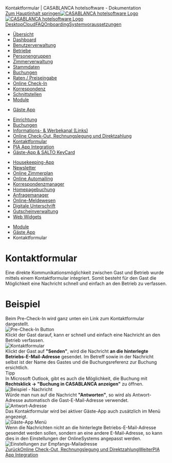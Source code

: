 Kontaktformular | CASABLANCA hotelsoftware - Dokumentation  
[Zum Hauptinhalt springen](https://docs.casablanca.at/cloud/module/guestapp/contact_form/#__docusaurus_skipToContent_fallback)[![CASABLANCA hotelsoftware Logo](https://docs.casablanca.at/img/logo.png) ![CASABLANCA hotelsoftware Logo](https://docs.casablanca.at/img/Casablanca_LOGO_2022_neg.png)](https://docs.casablanca.at/) [Desktop](https://docs.casablanca.at/desktop/desktop/)[Cloud](https://docs.casablanca.at/cloud/cloud_systems/)[FAQ](https://docs.casablanca.at/faq)[Onboarding](https://docs.casablanca.at/onboarding/fiscalization)[Systemvoraussetzungen](https://docs.casablanca.at/system_requirements)  
* [Übersicht](https://docs.casablanca.at/cloud/cloud_systems/)
* [Dashboard](https://docs.casablanca.at/cloud/dashboard/)
* [Benutzerverwaltung](https://docs.casablanca.at/cloud/user_management/)
* [Betriebe](https://docs.casablanca.at/cloud/company/)
* [Personengruppen](https://docs.casablanca.at/cloud/person_groups/)
* [Zimmerverwaltung](https://docs.casablanca.at/cloud/rooms/)
* [Stammdaten](https://docs.casablanca.at/cloud/main_data/)
* [Buchungen](https://docs.casablanca.at/cloud/bookings/)
* [Raten / Preiseingabe](https://docs.casablanca.at/cloud/raten/)
* [Online Check-In](https://docs.casablanca.at/cloud/online_checkin/)
* [Korrespondenz](https://docs.casablanca.at/cloud/online_corr/)
* [Schnittstellen](https://docs.casablanca.at/cloud/interfaces/)
* [Module](https://docs.casablanca.at/cloud/module/)
+ [Gäste App](https://docs.casablanca.at/cloud/module/guestapp/)
- [Einrichtung](https://docs.casablanca.at/cloud/module/guestapp/installation)
- [Buchungen](https://docs.casablanca.at/cloud/module/guestapp/bookings)
- [Informations- & Werbekanal (Links)](https://docs.casablanca.at/cloud/module/guestapp/info)
- [Online Check-Out, Rechnungslegung und Direktzahlung](https://docs.casablanca.at/cloud/module/guestapp/checkout)
- [Kontaktformular](https://docs.casablanca.at/cloud/module/guestapp/contact_form)
- [PIA App Integration](https://docs.casablanca.at/cloud/module/guestapp/pia_app)
- [Gäste-App & SALTO KeyCard](https://docs.casablanca.at/cloud/module/guestapp/salto)
+ [Housekeeping-App](https://docs.casablanca.at/cloud/module/housekeeping/)
+ [Newsletter](https://docs.casablanca.at/cloud/module/newsletter/)
+ [Online Zimmerplan](https://docs.casablanca.at/cloud/module/online_roomplan/)
+ [Online Automailing](https://docs.casablanca.at/cloud/module/automailing/)
+ [Korrespondenzmanager](https://docs.casablanca.at/cloud/module/corr_mgr/)
+ [Homepagebuchung](https://docs.casablanca.at/cloud/module/homepage/)
+ [Anfragemanager](https://docs.casablanca.at/cloud/module/query/)
+ [Online-Meldewesen](https://docs.casablanca.at/cloud/module/register/)
+ [Digitale Unterschrift](https://docs.casablanca.at/cloud/module/signature/)
+ [Gutscheinverwaltung](https://docs.casablanca.at/cloud/module/voucher/)
+ [Web Widgets](https://docs.casablanca.at/cloud/module/widget/)  
* [Module](https://docs.casablanca.at/cloud/module/)
* [Gäste App](https://docs.casablanca.at/cloud/module/guestapp/)
* Kontaktformular

# Kontaktformular  
Eine direkte Kommunikationsmöglichkeit zwischen Gast und Betrieb wurde mittels einem Kontaktformular integriert. Somit besteht für den Gast die Möglichkeit eine Nachricht schnell und einfach an den Betrieb zu verfassen.

# Beispiel  
Beim Pre-Check-In wird ganz unten ein Link zum Kontaktformular dargestellt.  
![Pre-Check-In Button](https://docs.casablanca.at/assets/images/contact_form_precheckin-41d5f1a56cb319d20a42c5eb9aa49790.png "Pre-Check-In Button")  
Klickt der Gast darauf, kann er schnell und einfach eine Nachricht an den Betrieb verfassen.  
![Kontaktformular](https://docs.casablanca.at/assets/images/contact_form-0a626eca65731e9284f3d36cc4bd583e.png "Kontaktformular")  
Klickt der Gast auf **"Senden"**, wird die Nachricht **an die hinterlegte Betriebs-E-Mail-Adresse** gesendet. Im Betreff sowie in der Nachricht selbst ist der Name des Gastes und die Buchungsreferenz zur Buchung ersichtlich.  
Tipp  
In Microsoft Outlook, gibt es auch die Möglichkeit, die Buchung mit **Rechtsklick -> "Buchung in CASABLANCA anzeigen"** zu öffnen.  
![Beispiel - Nachricht](https://docs.casablanca.at/assets/images/example_message-5bbf35edd6e7970378f3346d38f96dff.png "Beispiel - Nachricht")  
Würde man nun auf die Nachricht **"Antworten"**, so wird als Antwort-Adresse automatisch die Gast-E-Mail-Adresse verwendet.  
![Antwort-Adresse](https://docs.casablanca.at/assets/images/reply-address-6f6869d8c0c1012b8fec82ab974d63a6.png "Antwort-Adresse")  
Das Kontaktformular wird bei aktiver Gäste-App auch zusätzlich im Menü angezeigt.  
![Gäste-App Menü](https://docs.casablanca.at/assets/images/contact_form-abc0c2c80b3557cadb49935246f4b973.png "Gäste-App Menü")  
Wenn die Nachrichten nicht an die hinterlegte Betriebs-E-Mail-Adresse gesendet werden sollen, sondern an eine andere E-Mail-Adresse, so kann dies in den Einstellungen der OnlineSystems angepasst werden.  
![Einstellungen zur Empfangs-Mailadresse](https://docs.casablanca.at/assets/images/settings_mailadrress-8ca26a5f1eddd30cb7f78018fd4b64ef.png "Einstellungen zur Empfangs-Mailadresse")  
[ZurückOnline Check-Out, Rechnungslegung und Direktzahlung](https://docs.casablanca.at/cloud/module/guestapp/checkout)[WeiterPIA App Integration](https://docs.casablanca.at/cloud/module/guestapp/pia_app)